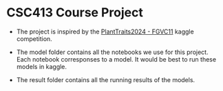 # CSC413 Course Project
- The project is inspired by the [PlantTraits2024 - FGVC11](https://www.kaggle.com/competitions/planttraits2024) kaggle competition.

- The model folder contains all the notebooks we use for this project. Each notebook corresponses to a model. It would be best to run these models in kaggle.

- The result folder contains all the running results of the models.
